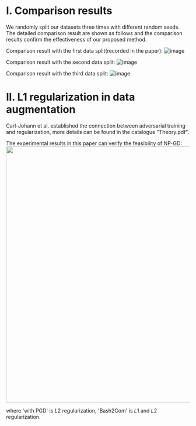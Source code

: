 I. Comparison results
==========================================
We randomly split our datasets three times with different random seeds. The detailed comparison result are shown as follows and the comparison results confirm the effectiveness of our proposed method.

Comparison result with the first data split(recorded in the paper):
![image](https://user-images.githubusercontent.com/93321396/218019291-af236217-215a-46a1-ae34-73484908ab64.png)

Comparison result with the second data split:
![image](https://user-images.githubusercontent.com/93321396/218021307-e30927dd-b223-4ad5-8ece-ad8ef7be26d6.png)

Comparison result with the third data split:
![image](https://user-images.githubusercontent.com/93321396/218024395-dbc4d5be-4138-4e67-9800-b4f405064a98.png)

II. L1 regularization in data augmentation
==========================================
Carl-Johann et al. established the connection between adversarial training and regularization, more details can be found in the catalogue "Theory.pdf".

The experimental results in this paper can verify the feasibility of NP-GD:
<img src="https://user-images.githubusercontent.com/93321396/218145656-62b81025-63a9-4641-b336-98f08c9cb397.png" width = "700" />

where 'with PGD' is $L2$ regularization, 'Bash2Com' is $L1$ and $L2$ regularization.
